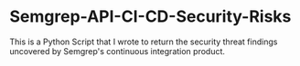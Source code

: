 # Semgrep-API-CI-CD-Security-Risks
This is a Python Script that I wrote to return the security threat findings uncovered by Semgrep's continuous integration product.
